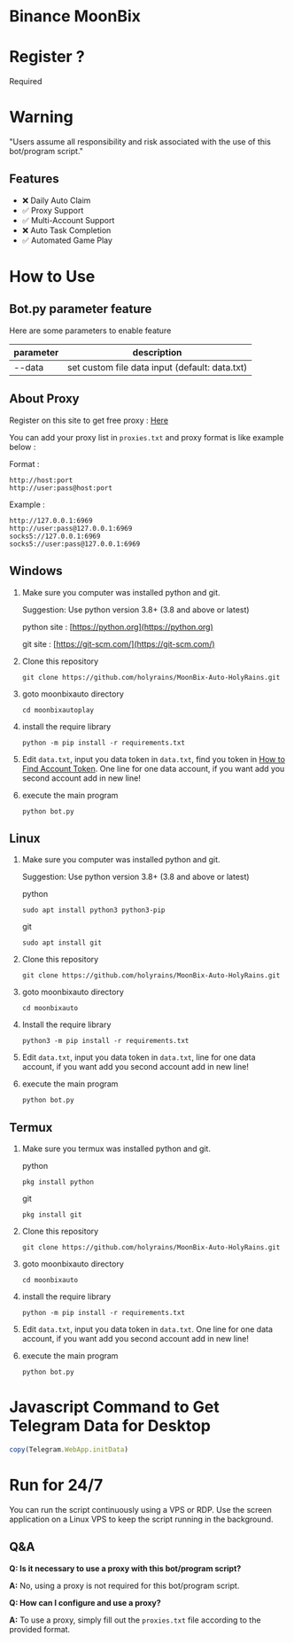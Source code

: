 # Binance MoonBix

# Register ?

Required

# Warning

"Users assume all responsibility and risk associated with the use of this bot/program script."

## Features
- ❌ Daily Auto Claim
- ✅ Proxy Support
- ✅ Multi-Account Support
- ❌ Auto Task Completion
- ✅ Automated Game Play

# How to Use

## Bot.py parameter feature

Here are some parameters to enable feature

| parameter | description                                    |
| --------- | ---------------------------------------------- |
| --data    | set custom file data input (default: data.txt) |

## About Proxy

Register on this site to get free proxy : [Here](https://www.webshare.io/)

You can add your proxy list in `proxies.txt` and proxy format is like example below :

Format :

```
http://host:port
http://user:pass@host:port
```

Example :

```
http://127.0.0.1:6969
http://user:pass@127.0.0.1:6969
socks5://127.0.0.1:6969
socks5://user:pass@127.0.0.1:6969
```

## Windows 

1. Make sure you computer was installed python and git.
   
   Suggestion: Use python version 3.8+ (3.8 and above or latest)

   python site : [https://python.org](https://python.org)
   
   git site : [https://git-scm.com/](https://git-scm.com/)

2. Clone this repository
   ```shell
   git clone https://github.com/holyrains/MoonBix-Auto-HolyRains.git
   ```

3. goto moonbixauto directory
   ```
   cd moonbixautoplay
   ```

4. install the require library
   ```
   python -m pip install -r requirements.txt
   ```

5. Edit `data.txt`, input you data token in `data.txt`, find you token in [How to Find Account Token](#how-to-find-account-token). One line for one data account, if you want add you second account add in new line!

6. execute the main program 
   ```
   python bot.py
   ```

## Linux

1. Make sure you computer was installed python and git.
   
   Suggestion: Use python version 3.8+ (3.8 and above or latest)

   python
   ```shell
   sudo apt install python3 python3-pip
   ```
   git
   ```shell
   sudo apt install git
   ```

2. Clone this repository
   
   ```shell
   git clone https://github.com/holyrains/MoonBix-Auto-HolyRains.git
   ```

3. goto moonbixauto directory

   ```shell
   cd moonbixauto
   ```

4. Install the require library
   
   ```
   python3 -m pip install -r requirements.txt
   ```

5. Edit `data.txt`, input you data token in `data.txt`, line for one data account, if you want add you second account add in new line!

6. execute the main program 
   ```
   python bot.py
   ```

## Termux

1. Make sure you termux was installed python and git.
   
   python
   ```
   pkg install python
   ```

   git
   ```
   pkg install git
   ```

2. Clone this repository
   ```shell
   git clone https://github.com/holyrains/MoonBix-Auto-HolyRains.git
   ```

3. goto moonbixauto directory
   ```
   cd moonbixauto
   ```

4. install the require library
   ```
   python -m pip install -r requirements.txt
   ```

5. Edit `data.txt`, input you data token in `data.txt`. One line for one data account, if you want add you second account add in new line!

6. execute the main program 
   ```
   python bot.py
   ```


# Javascript Command to Get Telegram Data for Desktop

```javascript
copy(Telegram.WebApp.initData)
```

# Run for 24/7 

You can run the script continuously using a VPS or RDP. Use the screen application on a Linux VPS to keep the script running in the background.



## Q&A

**Q: Is it necessary to use a proxy with this bot/program script?**

**A:** No, using a proxy is not required for this bot/program script.

**Q: How can I configure and use a proxy?**

**A:** To use a proxy, simply fill out the `proxies.txt` file according to the provided format.
